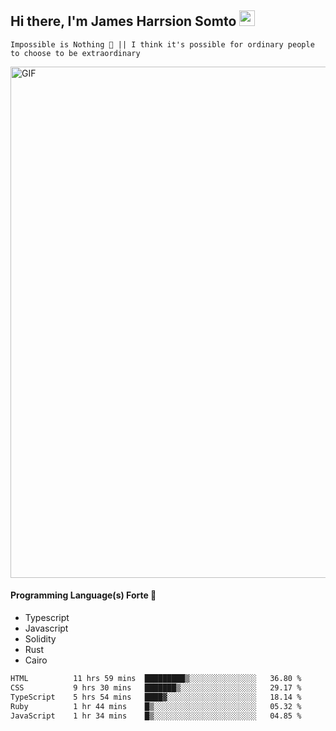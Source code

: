 ## Hi there, I'm James Harrsion Somto <img src="https://media.giphy.com/media/hvRJCLFzcasrR4ia7z/giphy.gif" width="25px">

`Impossible is Nothing 🚀 || I think it's possible for ordinary people to choose to be extraordinary`

 
<img align="center" alt="GIF" src="https://github.com/Gapur/Gapur/blob/master/coding.gif?raw=true" width="818px" height="818px" />


#### Programming Language(s) Forte 🚀
- Typescript
- Javascript
- Solidity
- Rust
- Cairo



<!--START_SECTION:waka-->

```txt
HTML          11 hrs 59 mins  █████████▒░░░░░░░░░░░░░░░   36.80 %
CSS           9 hrs 30 mins   ███████▒░░░░░░░░░░░░░░░░░   29.17 %
TypeScript    5 hrs 54 mins   ████▓░░░░░░░░░░░░░░░░░░░░   18.14 %
Ruby          1 hr 44 mins    █▒░░░░░░░░░░░░░░░░░░░░░░░   05.32 %
JavaScript    1 hr 34 mins    █▒░░░░░░░░░░░░░░░░░░░░░░░   04.85 %
```

<!--END_SECTION:waka-->
<br />
<br />
<br />







